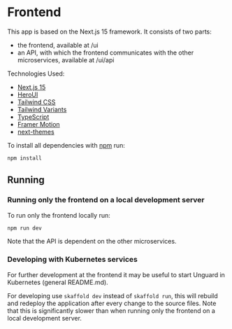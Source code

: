 # Frontend

This app is based on the Next.js 15 framework. It consists of two parts:
- the frontend, available at /ui
- an API, with which the frontend communicates with the other microservices, available at /ui/api

Technologies Used:
- [Next.js 15](https://nextjs.org/docs/getting-started)
- [HeroUI](https://heroui.com/)
- [Tailwind CSS](https://tailwindcss.com/)
- [Tailwind Variants](https://tailwind-variants.org)
- [TypeScript](https://www.typescriptlang.org/)
- [Framer Motion](https://www.framer.com/motion/)
- [next-themes](https://github.com/pacocoursey/next-themes)

To install all dependencies with [npm](https://docs.npmjs.com/downloading-and-installing-node-js-and-npm) run:

```bash
npm install
```

## Running


### Running only the frontend on a local development server

To run only the frontend locally run:

```bash
npm run dev
```

Note that the API is dependent on the other microservices.

### Developing with Kubernetes services
For further development at the frontend it may be useful to start Unguard in
Kubernetes (general README.md).

For developing use ```skaffold dev``` instead of ```skaffold run```, this will rebuild and redeploy the application after every change to the source files.
Note that this is significantly slower than when running only the frontend on a local development server.
